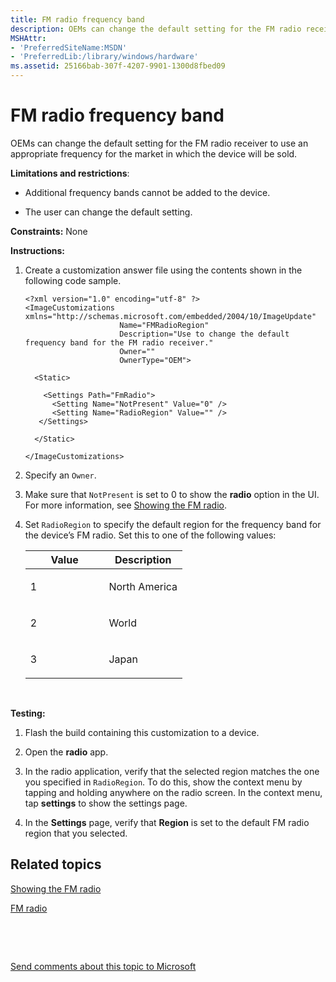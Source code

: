 ```yaml
---
title: FM radio frequency band
description: OEMs can change the default setting for the FM radio receiver to use an appropriate frequency for the market in which the device will be sold.
MSHAttr:
- 'PreferredSiteName:MSDN'
- 'PreferredLib:/library/windows/hardware'
ms.assetid: 25166bab-307f-4207-9901-1300d8fbed09
---
```


# FM radio frequency band


OEMs can change the default setting for the FM radio receiver to use an appropriate frequency for the market in which the device will be sold.

**Limitations and restrictions**:

-   Additional frequency bands cannot be added to the device.

-   The user can change the default setting.

<a href="" id="constraints---none"></a>**Constraints:** None  

<a href="" id="instructions-"></a>**Instructions:**  
1.  Create a customization answer file using the contents shown in the following code sample.

    ``` syntax
    <?xml version="1.0" encoding="utf-8" ?>  
    <ImageCustomizations xmlns="http://schemas.microsoft.com/embedded/2004/10/ImageUpdate"  
                         Name="FMRadioRegion"  
                         Description="Use to change the default frequency band for the FM radio receiver."  
                         Owner=""  
                         OwnerType="OEM"> 
      
      <Static>  

        <Settings Path="FmRadio">  
          <Setting Name="NotPresent" Value="0" />
          <Setting Name="RadioRegion" Value="" /> 
       </Settings>  

      </Static>

    </ImageCustomizations>
    ```

2.  Specify an `Owner`.

3.  Make sure that `NotPresent` is set to 0 to show the **radio** option in the UI. For more information, see [Showing the FM radio](showing-the-fm-radio.md).

4.  Set `RadioRegion` to specify the default region for the frequency band for the device’s FM radio. Set this to one of the following values:

    <table>
    <colgroup>
    <col width="50%" />
    <col width="50%" />
    </colgroup>
    <thead>
    <tr class="header">
    <th>Value</th>
    <th>Description</th>
    </tr>
    </thead>
    <tbody>
    <tr class="odd">
    <td><p>1</p></td>
    <td><p>North America</p></td>
    </tr>
    <tr class="even">
    <td><p>2</p></td>
    <td><p>World</p></td>
    </tr>
    <tr class="odd">
    <td><p>3</p></td>
    <td><p>Japan</p></td>
    </tr>
    </tbody>
    </table>

     

<a href="" id="testing-"></a>**Testing:**  
1.  Flash the build containing this customization to a device.

2.  Open the **radio** app.

3.  In the radio application, verify that the selected region matches the one you specified in `RadioRegion`. To do this, show the context menu by tapping and holding anywhere on the radio screen. In the context menu, tap **settings** to show the settings page.

4.  In the **Settings** page, verify that **Region** is set to the default FM radio region that you selected.

## Related topics


[Showing the FM radio](showing-the-fm-radio.md)

[FM radio](p_phDrivComp.fm_radio)

 

 

[Send comments about this topic to Microsoft](mailto:wsddocfb@microsoft.com?subject=Documentation%20feedback%20%5Bp_phCustomization\p_phCustomization%5D:%20FM%20radio%20frequency%20band%20%20RELEASE:%20%289/7/2016%29&body=%0A%0APRIVACY%20STATEMENT%0A%0AWe%20use%20your%20feedback%20to%20improve%20the%20documentation.%20We%20don't%20use%20your%20email%20address%20for%20any%20other%20purpose,%20and%20we'll%20remove%20your%20email%20address%20from%20our%20system%20after%20the%20issue%20that%20you're%20reporting%20is%20fixed.%20While%20we're%20working%20to%20fix%20this%20issue,%20we%20might%20send%20you%20an%20email%20message%20to%20ask%20for%20more%20info.%20Later,%20we%20might%20also%20send%20you%20an%20email%20message%20to%20let%20you%20know%20that%20we've%20addressed%20your%20feedback.%0A%0AFor%20more%20info%20about%20Microsoft's%20privacy%20policy,%20see%20http://privacy.microsoft.com/default.aspx. "Send comments about this topic to Microsoft")





